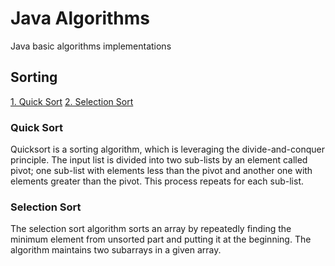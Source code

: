 # Java Algorithms
Java basic algorithms implementations

## Sorting

[1. Quick Sort](#quick-sort)
[2. Selection Sort](#selection-sort)

### Quick Sort
Quicksort is a sorting algorithm, which is leveraging the divide-and-conquer principle.
The input list is divided into two sub-lists by an element called pivot; one sub-list with elements less than the pivot and another one with elements greater than the pivot. This process repeats for each sub-list.
### Selection Sort
The selection sort algorithm sorts an array by repeatedly finding the minimum element from unsorted part and putting it at the beginning. The algorithm maintains two subarrays in a given array.